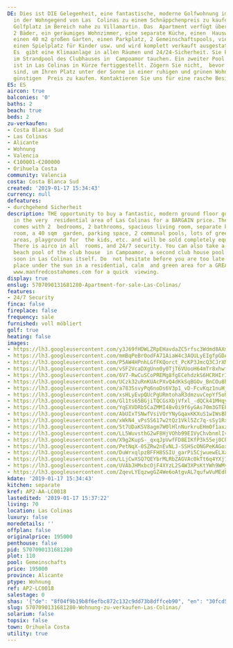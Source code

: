 ```yaml
---
DE: Dies ist DIE Gelegenheit, eine fantastische, moderne Golfwohnung im Erdgeschoss
  in der Wohngegend von Las  Colinas zu einem Schnäppchenpreis zu kaufen. Der 5-Sterne
  Golfplatz im Bereich nahe zu Villamartin. Das  Apartment verfügt über 2 Schlafzimmer,
  2 Bäder, ein geräumiges Wohnzimmer, eine separate Küche, einen  Hauswirtschaftsraum,
  einen 40 m2 großen Garten, einen Parkplatz, 2 Gemeinschaftspools, viele grüne  Gemeinschaftsbereiche,
  einen Spielplatz für Kinder usw. und wird komplett verkauft ausgestattet und möbliert.
  Es  gibt eine Klimaanlage in allen Räumen und 24/24-Sicherheit. Sie können auch
  im Strandpool des Clubhauses in  Campoamor tauchen. Ein zweiter Pool des Clubhauses
  ist in Las Colinas in Kürze fertiggestellt. Zögern Sie nicht,  bevor Sie zu spät
  sind, um Ihren Platz unter der Sonne in einer ruhigen und grünen Wohngegend zu einem
  günstigen  Preis zu kaufen. Kontaktieren Sie uns für eine rasche Besichtigung.
ES: ES
aircon: true
balconies: '0'
baths: 2
beach: true
beds: 2
zu-verkaufen:
- Costa Blanca Sud
- Las Colinas
- Alicante
- Wohnung
- Valencia
- €100001-€200000
- Orihuela Costa
community: Valencia
costa: Costa Blanca Sud
created: '2019-01-17 15:34:43'
currency: null
defeatures:
- durchgehend Sicherheit
description: THE opportunity to buy a fantastic, modern ground floor golf apartment
  in the very  residential area of Las Colinas for a BARGAIN price. The apartment
  comes with 2  bedrooms, 2 bathrooms, spacious living room, separate kitchen, utility
  room, a 40 sqm  garden, parking space, 2 communal pools, lots of green communal
  areas, playground for  the kids, etc. and will be sold completely equipped and furnished.
  There is airco in all  rooms, and 24/7 security. You can also take a dive in the
  beach pool of the club house  in Campoamor, a second club house pool is to be finished
  soon in Las Colinas itself. Do  not hesitate before you are too late to buy your
  place under the sun in a residential, calm  and green area for a GREAT price. Contact
  www.manfredcostahomes.com for a quick  viewing.
display: true
enslug: 5707090131681280-Apartment-for-sale-Las-Colinas/
features:
- 24/7 Security
finca: false
fireplace: false
frequency: sale
furnished: voll möbliert
golf: true
heating: false
images:
- https://lh3.googleusercontent.com/y3J69fHDWLZRpEHavdaZC5rfsc3Wdmd8AXmvzRm7i2xuAhR2wixU_LvYsRzcwvRfpAT4BV3gCyVJw7EV7BQuxg=w640-rj-e30-l100
- https://lh3.googleusercontent.com/mmBqPeBrOodFA71AiaW4c3AQULyEIgfpGDAWCdW6AF0IVT3LTpO-L10hLd3IktlyUFh2D13fw6aAFMB4bBo=w640-rj-e30-l100
- https://lh3.googleusercontent.com/P5AW4HPnhLGfFKQorct_PcKP3JmcQ3CJrXMT2iILjcG0WK0uf6edf3A9P5mKbRzTXm9cuK1rkLriFVrj6_T65g=w640-rj-e30-l100
- https://lh3.googleusercontent.com/vSF2VcaDXgUnn0y0TjT6VUooH64mTr8xhwfNUhtn9Qf0ToEVaUHZPa0JmbNqlyQYcGLvTzktrxU5B1YGupaONQ=w640-rj-e30-l100
- https://lh3.googleusercontent.com/6V7-RwCuSCoPREMg8fgECehdzkS6HCRHIrIdHboFJ7kBHX_JUvxZPWfuPsqOh32YsHLPRAWnPs8A6dXp9get=w640-rj-e30-l100
- https://lh3.googleusercontent.com/UCzk32uRnKUAcPXvQ4dKkSqBGOv_BnCOu8hnu7QO5IS02xD9QNDiPJwrEna7nz9l6IjkwTt6cGWQOUC2gzLo=w640-rj-e30-l100
- https://lh3.googleusercontent.com/a783SsvyPq6noDs6V3p1_vD-FcvKqz1nuHjJW4XCkuPvn_QmmR4W0WubytR74aC20U4aVMx0aFfz--xkc3j4qA=w640-rj-e30-l100
- https://lh3.googleusercontent.com/xsHLyEvpQUcPgURmtohaR3dmzuvCepYf5oh0pDk5yNQzAyZ3v2qwnQI1_84kXN88BEQunHhwW0o27uiruRq2HA=w640-rj-e30-l100
- https://lh3.googleusercontent.com/Gl1ts65BGjiTQCGsXbjVfxl_-dQCk41MHqyyIUuPcS0okxWAJ5EtjJMeOUbRyBZRfaX91RwFY0XTDlkLuDdM=w640-rj-e30-l100
- https://lh3.googleusercontent.com/YqEXVDRb5CaZMMI48v0i9f6yGAs70m3GTEPSS2U3KkCNM5q6o649zyJBel_TO8NeWRFaBHNWJ9XTpNoHH0Fo=w640-rj-e30-l100
- https://lh3.googleusercontent.com/AbUIxTSNwfVsiVOrYNyGqaxKKXuS1wIWsBkN04_KoTGKXj1KtcN1yfN1dZzVOn82qsyPoj75YC0mxMXB8EXX=w640-rj-e30-l100
- https://lh3.googleusercontent.com/xWkN4_vPsSS617w2tQz1Vkl5Zc7q-sSy1RxvjiNqD4YXBj1w9bJBa_YJufkHKj9j6Wi7kvcn1pKUeO1HS3I=w640-rj-e30-l100
- https://lh3.googleusercontent.com/5t7UDaKSV8agm7W0lHlnNurkruEHmOf1axzpLsEd3lUyFjJUivt8KFT82e5cmVNn-c_T4tygvKeIr2JU4QU=w640-rj-e30-l100
- https://lh3.googleusercontent.com/LL5WuvsthG2wF8HjVOhb99EIVyChvbnmlIvM8OGyKKMFz_K3RO5HyJfZVbXEDt77sQ9wvWKK-VIaO4mX0a1WEA=w640-rj-e30-l100
- https://lh3.googleusercontent.com/X9g2KupS-_qxqJpVwfFD8EIKfP3k55ej0CPwuQ87xLvZtzdxJwGzAmZn-gLvgfx9R19WI1Nrta9VvCvVhEE=w640-rj-e30-l100
- https://lh3.googleusercontent.com/PetNqX-0SZRw2nEvNLJ-SSHScONGPeKAGoxe3xJ2vkrJBCA7qVZaDk3Eo9ggKjFeku81RJkk__hNjHnIDxcc=w640-rj-e30-l100
- https://lh3.googleusercontent.com/DuWrxqlpzBFFH8SSIU_garPi5CjwuewELXa7Dut_ZmsRiqsUoumQNQFGpv83OmIIalXejb84OCFwzN7ozx4=w640-rj-e30-l100
- https://lh3.googleusercontent.com/LLjCwXSQ7QEYbrMLRbZAGVAc0kTt6q4YXj75ctlTnFmQ4y5OXVp1rQTHADf1yqXv5DoJH0o2Q7mYEhcDJDM=w640-rj-e30-l100
- https://lh3.googleusercontent.com/UVAbJHMxbcOjF4XYzL2S4W3XPsKtYWh9WMyktoB84EK6-zj7RfrZ4ADYH0uuY4kSsFZGnNYAsDcWgYDZOMde=w640-rj-e30-l100
- https://lh3.googleusercontent.com/ZqevLYEqzwgGZ4We6oAtgvAL7qufwVuMEdkBt5diP_hTHqJjnWNXWGmG0LcN0498D6ks8gY5Fv_NyGyXtja4=w640-rj-e30-l100
kdate: '2019-01-17 15:34:43'
kitchen: separate
kref: AP2-AA-LC0018
lastedited: '2019-01-17 15:37:22'
living: 70
location: Las Colinas
luxury: false
moredetails: ''
offplan: false
originalprice: 195000
penthouse: false
pid: 5707090131681280
plot: 110
pool: Gemeinschafts
price: 195000
province: Alicante
ptype: Wohnung
ref: AP2-LC0018
salestage: 0
shas: '{"de": "8f04f9b19b8f6efbc872c132c9dd73b8dffceb90", "en": "30fcd5711c379f40f71cedfeec8d91702dd23d7c"}'
slug: 5707090131681280-Wohnung-zu-verkaufen-Las-Colinas/
solarium: false
topsix: false
town: Orihuela Costa
utility: true
---
```

